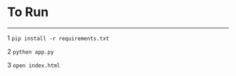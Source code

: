 # To Run

---

1
`
    pip install -r requirements.txt
`

2
`
    python app.py
`

3
`
    open index.html
`